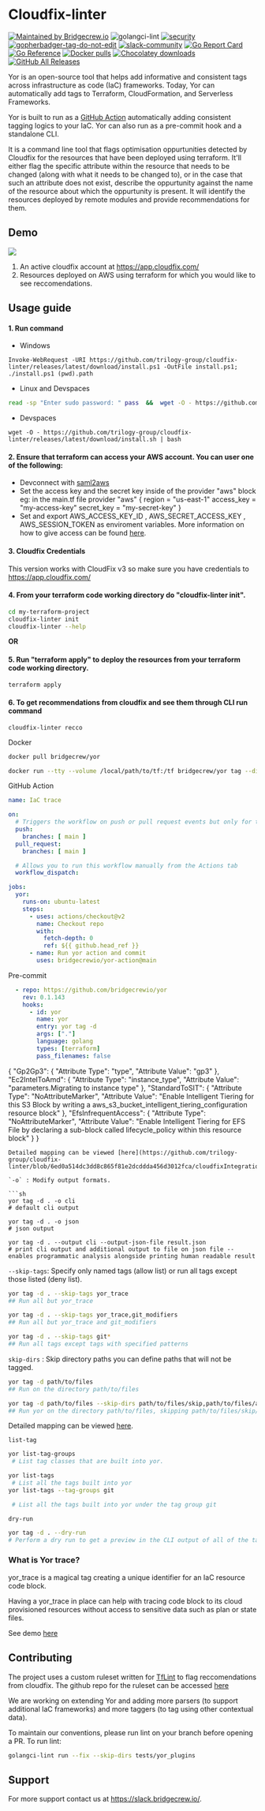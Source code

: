 # Cloudfix-linter

[![Maintained by Bridgecrew.io](https://img.shields.io/badge/maintained%20by-bridgecrew.io-blueviolet)](https://bridgecrew.io/?utm_source=github&utm_medium=organic_oss&utm_campaign=yor)
![golangci-lint](https://github.com/bridgecrewio/yor/workflows/tests/badge.svg)
[![security](https://github.com/bridgecrewio/yor/actions/workflows/security.yml/badge.svg)](https://github.com/bridgecrewio/yor/actions/workflows/security.yml)
<a href='https://github.com/jpoles1/gopherbadger' target='_blank'>![gopherbadger-tag-do-not-edit](https://img.shields.io/badge/Go%20Coverage-81%25-brightgreen.svg?longCache=true&style=flat)</a>
[![slack-community](https://img.shields.io/badge/Slack-4A154B?style=plastic&logo=slack&logoColor=white)](https://slack.bridgecrew.io/)
[![Go Report Card](https://goreportcard.com/badge/github.com/bridgecrewio/yor)](https://goreportcard.com/report/github.com/bridgecrewio/yor)
[![Go Reference](https://pkg.go.dev/badge/github.com/bridgecrewio/yor.svg)](https://pkg.go.dev/github.com/bridgecrewio/yor)
[![Docker pulls](https://img.shields.io/docker/pulls/bridgecrew/yor.svg)](https://hub.docker.com/r/bridgecrew/yor)
[![Chocolatey downloads](https://img.shields.io/chocolatey/dt/yor?label=chocolatey_downloads)](https://community.chocolatey.org/packages/yor)
[![GitHub All Releases](https://img.shields.io/github/downloads/bridgecrewio/yor/total)](https://github.com/bridgecrewio/yor/releases)

Yor is an open-source tool that helps add informative and consistent tags across infrastructure as code (IaC) frameworks. Today, Yor can automatically add tags to Terraform, CloudFormation, and Serverless Frameworks.

Yor is built to run as a [GitHub Action](https://github.com/bridgecrewio/yor-action) automatically adding consistent tagging logics to your IaC. Yor can also run as a pre-commit hook and a standalone CLI.

It is a command line tool that flags optimisation oppurtunities detected by Cloudfix for the resources that have been deployed using terraform. It'll either flag the specific attribute within the resource that needs to be changed (along with what it needs to be changed to), or in the case that such an attribute does not exist, describe the oppurtunity against the name of the resource about which the oppurtunity is present. It will identify the resources deployed by remote modules and provide recommendations for them.

## Demo
[![](docs/yor_tag_and_trace_recording.gif)](https://raw.githubusercontent.com/bridgecrewio/yor/main/docs/yor_tag_and_trace_recording.gif)

1. An active cloudfix account at https://app.cloudfix.com/
2. Resources deployed on AWS using terraform for which you would like to see reccomendations.

## Usage guide
#### 1. Run command 
- Windows
```
Invoke-WebRequest -URI https://github.com/trilogy-group/cloudfix-linter/releases/latest/download/install.ps1 -OutFile install.ps1; ./install.ps1 (pwd).path
```

- Linux and Devspaces
```bash
read -sp "Enter sudo password: " pass  &&  wget -O - https://github.com/trilogy-group/cloudfix-linter/releases/latest/download/install.sh | bash /dev/stdin $pass
 ```
 - Devspaces
```
wget -O - https://github.com/trilogy-group/cloudfix-linter/releases/latest/download/install.sh | bash
```

#### 2. Ensure that terraform can access your AWS account. You can user one of the following:

- Devconnect with [saml2aws](https://github.com/Versent/saml2aws)
- Set the access key and the secret key inside of the provider "aws" block eg: in the main.tf file provider "aws" { region = "us-east-1" access_key = "my-access-key" secret_key = "my-secret-key" } 
- Set and export AWS_ACCESS_KEY_ID , AWS_SECRET_ACCESS_KEY , AWS_SESSION_TOKEN as enviroment variables. More information on how to give access can be found [here](https://registry.terraform.io/providers/hashicorp/aws/latest/docs).

#### 3. Cloudfix Credentials
This version works with CloudFix v3 so make sure you have credentials to https://app.cloudfix.com/

#### 4. From your terraform code working directory do "cloudfix-linter init".
```bash
cd my-terraform-project
cloudfix-linter init
cloudfix-linter --help
```
__OR__

#### 5. Run "terraform apply" to deploy the resources from your terraform code working directory.
```bash
terraform apply
```

#### 6. To get recommendations from cloudfix and see them through CLI run command 
```
cloudfix-linter recco
```

Docker
```sh
docker pull bridgecrew/yor

docker run --tty --volume /local/path/to/tf:/tf bridgecrew/yor tag --directory /tf
```


GitHub Action
```yaml
name: IaC trace

on:
  # Triggers the workflow on push or pull request events but only for the main branch
  push:
    branches: [ main ]
  pull_request:
    branches: [ main ]

  # Allows you to run this workflow manually from the Actions tab
  workflow_dispatch:

jobs:
  yor:
    runs-on: ubuntu-latest
    steps:
      - uses: actions/checkout@v2
        name: Checkout repo
        with:
          fetch-depth: 0
          ref: ${{ github.head_ref }}
      - name: Run yor action and commit
        uses: bridgecrewio/yor-action@main
```



Pre-commit
```yaml
  - repo: https://github.com/bridgecrewio/yor
    rev: 0.1.143
    hooks:
      - id: yor
        name: yor
        entry: yor tag -d
        args: ["."]
        language: golang
        types: [terraform]
        pass_filenames: false
```
{
		"Gp2Gp3": {
			"Attribute Type": "type",
			"Attribute Value": "gp3"
		},
		"Ec2IntelToAmd": {
			"Attribute Type": "instance_type",
			"Attribute Value": "parameters.Migrating to instance type"
		},
		"StandardToSIT": {
			"Attribute Type": "NoAttributeMarker",
			"Attribute Value": "Enable Intelligent Tiering for this S3 Block by writing a aws_s3_bucket_intelligent_tiering_configuration resource block"
		},
		"EfsInfrequentAccess": {
			"Attribute Type": "NoAttributeMarker",
			"Attribute Value": "Enable Intelligent Tiering for EFS File by declaring a sub-block called lifecycle_policy within this resource block"
		}
}

```
Detailed mapping can be viewed [here](https://github.com/trilogy-group/cloudfix-linter/blob/6ed0a514dc3dd8c865f81e2dcddda456d3012fca/cloudfixIntegration/cloudfixManager.go#L221).

`-o` : Modify output formats.

```sh
yor tag -d . -o cli
# default cli output

yor tag -d . -o json
# json output

yor tag -d . --output cli --output-json-file result.json
# print cli output and additional output to file on json file -- enables programmatic analysis alongside printing human readable result
```

`--skip-tags`: Specify only named tags (allow list) or run all tags except those listed (deny list).

```sh
yor tag -d . --skip-tags yor_trace
## Run all but yor_trace

yor tag -d . --skip-tags yor_trace,git_modifiers
## Run all but yor_trace and git_modifiers

yor tag -d . --skip-tags git*
## Run all tags except tags with specified patterns
```

`skip-dirs` : Skip directory paths you can define paths that will not be tagged.

```sh
yor tag -d path/to/files
## Run on the directory path/to/files

yor tag -d path/to/files --skip-dirs path/to/files/skip,path/to/files/another/skip2
## Run yor on the directory path/to/files, skipping path/to/files/skip/ and path/to/files/another/skip2/
```
Detailed mapping can be viewed [here](https://github.com/trilogy-group/cloudfix-linter/blob/6ed0a514dc3dd8c865f81e2dcddda456d3012fca/cloudfixIntegration/cloudfixManager.go#L221).

`list-tag`

```sh
yor list-tag-groups
 # List tag classes that are built into yor.

yor list-tags
 # List all the tags built into yor
yor list-tags --tag-groups git

 # List all the tags built into yor under the tag group git
```

`dry-run`
```sh
yor tag -d . --dry-run
# Perform a dry run to get a preview in the CLI output of all of the tags that will be added using Yor without applying any changes to your IaC files.
```
### What is Yor trace?
yor_trace is a magical tag creating a unique identifier for an IaC resource code block.

Having a yor_trace in place can help with tracing code block to its cloud provisioned resources without access to sensitive data such as plan or state files.

See demo [here](https://yor.io/4.Use%20Cases/useCases.html)
## Contributing

The project uses a custom ruleset written for [TfLint](https://github.com/terraform-linters/tflint/blob/master/docs/developer-guide/architecture.md) to flag reccomendations from cloudfix. The github repo for the ruleset can be accessed [here](https://github.com/trilogy-group/tflint-ruleset-template)

We are working on extending Yor and adding more parsers (to support additional IaC frameworks) and more taggers (to tag using other contextual data).

To maintain our conventions, please run lint on your branch before opening a PR. To run lint:
```sh
golangci-lint run --fix --skip-dirs tests/yor_plugins
```

## Support

For more support contact us at https://slack.bridgecrew.io/.

